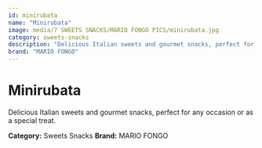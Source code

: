 ```yaml
---
id: minirubata
name: "Minirubata"
image: media/7 SWEETS SNACKS/MARIO FONGO PICS/minirubata.jpg
category: sweets-snacks
description: "Delicious Italian sweets and gourmet snacks, perfect for any occasion or as a special treat."
brand: "MARIO FONGO"
---
```


# Minirubata

Delicious Italian sweets and gourmet snacks, perfect for any occasion or as a special treat.

**Category:** Sweets Snacks
**Brand:** MARIO FONGO
